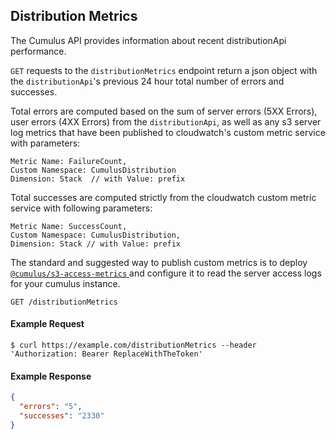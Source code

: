 ## Distribution Metrics

The Cumulus API provides information about recent distributionApi performance.

`GET` requests to the `distributionMetrics` endpoint return a json object with the `distributionApi`'s previous 24 hour total number of errors and successes.

Total errors are computed based on the sum of server errors (5XX Errors), user errors (4XX Errors) from the `distributionApi`, as well as any s3 server log metrics that have been published to cloudwatch's custom metric service with parameters:

```
Metric Name: FailureCount,
Custom Namespace: CumulusDistribution
Dimension: Stack  // with Value: prefix
```

Total successes are computed strictly from the cloudwatch custom metric service with following parameters:

```
Metric Name: SuccessCount,
Custom Namespace: CumulusDistribution,
Dimension: Stack // with Value: prefix
```


The standard and suggested way to publish custom metrics is to deploy [`@cumulus/s3-access-metrics` ](https://github.com/nasa/cumulus/tree/master/packages/s3-access-metrics) and configure it to read the server access logs for your cumulus instance.



```endpoint
GET /distributionMetrics
```

#### Example Request
```curl
$ curl https://example.com/distributionMetrics --header 'Authorization: Bearer ReplaceWithTheToken'
```

#### Example Response
```json
{
  "errors": "5",
  "successes": "2330"
}
```
